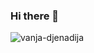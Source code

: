 ### Hi there 👋


<p align="left"> <img src="https://komarev.com/ghpvc/?username=vanjadjenadija&label=Profile%20views&color=0e75b6&style=flat" alt="vanja-djenadija" /> </p>

<!--
**vanjadjenadija/vanjadjenadija** is a ✨ _special_ ✨ repository because its `README.md` (this file) appears on your GitHub profile.

Here are some ideas to get you started:

- 🔭 I’m currently working on ...
- 🌱 I’m currently learning ...
- 👯 I’m looking to collaborate on ...
- 🤔 I’m looking for help with ...
- 💬 Ask me about ...
- 📫 How to reach me: ...
- 😄 Pronouns: ...
- ⚡ Fun fact: ...
-->
